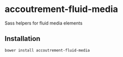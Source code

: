 accoutrement-fluid-media
========================

Sass helpers for fluid media elements 

## Installation

``bower install accoutrement-fluid-media``
